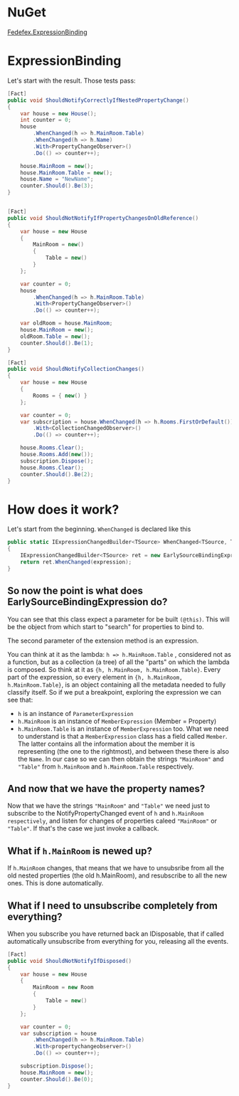 # NuGet
[Fedefex.ExpressionBinding](https://www.nuget.org/packages/Fedefex.ExpressionBinding/1.0.0?_src=template)

# ExpressionBinding
Let's start with the result. Those tests pass:

```C#
[Fact]
public void ShouldNotifyCorrectlyIfNestedPropertyChange()
{
    var house = new House();
    int counter = 0;
    house
        .WhenChanged(h => h.MainRoom.Table)
        .WhenChanged(h => h.Name)
        .With<PropertyChangeObserver>()
        .Do(() => counter++);

    house.MainRoom = new();
    house.MainRoom.Table = new();
    house.Name = "NewName";
    counter.Should().Be(3);
}


[Fact]
public void ShouldNotNotifyIfPropertyChangesOnOldReference()
{
    var house = new House
    {
        MainRoom = new()
        {
            Table = new()
        }
    };

    var counter = 0;
    house
        .WhenChanged(h => h.MainRoom.Table)
        .With<PropertyChangeObserver>()
        .Do(() => counter++);

    var oldRoom = house.MainRoom;
    house.MainRoom = new();
    oldRoom.Table = new();
    counter.Should().Be(1);
}

[Fact]
public void ShouldNotifyCollectionChanges()
{
    var house = new House
    {
        Rooms = { new() }
    };

    var counter = 0;
    var subscription = house.WhenChanged(h => h.Rooms.FirstOrDefault())
        .With<CollectionChangedObserver>()
        .Do(() => counter++);

    house.Rooms.Clear();
    house.Rooms.Add(new());
    subscription.Dispose();
    house.Rooms.Clear();
    counter.Should().Be(2);
}

```

# How does it work?

Let's start from the beginning. `WhenChanged` is declared like this

``` c#
public static IExpressionChangedBuilder<TSource> WhenChanged<TSource, TValue>(this TSource @this, Expression<Func<TSource, TValue>> expression)
{
    IExpressionChangedBuilder<TSource> ret = new EarlySourceBindingExpression<TSource>(@this);
    return ret.WhenChanged(expression);
}
```
## So now the point is what does EarlySourceBindingExpression do?

You can see that this class expect a parameter for be built `(@this)`. This will be the object from which start to "search" for properties to bind to.

The second parameter of the extension method is an expression.

You can think at it as the lambda: `h => h.MainRoom.Table` , considered not as a function, but as a collection (a tree) of all the "parts" on which the lambda is composed. So think at it as `{h, h.MainRoom, h.MainRoom.Table}`. Every part of the expression, so every element in `{h, h.MainRoom, h.MainRoom.Table}`, is an object containing all the metadata needed to fully classify itself. So if we put a breakpoint, exploring the expression we can see that:

* `h` is an instance of `ParameterExpression`
* `h.MainRoom` is an instance of `MemberExpression` (Member = Property)
* `h.MainRoom.Table` is an instance of `MemberExpression` too.
What we need to understand is that a `MemberExpression` class has a field called `Member`. The latter contains all the information about the member it is representing (the one to the rightmost), and between these there is also the `Name`. In our case so we can then obtain the strings `"MainRoom"` and `"Table"` from `h.MainRoom` and `h.MainRoom.Table` respectively.

## And now that we have the property names?

Now that we have the strings `"MainRoom"` and `"Table"` we need just to subscribe to the NotifyPropertyChanged event of `h` and `h.MainRoom respectively`, and listen for changes of properties caleed `"MainRoom"` or `"Table"`. If that's the case we just invoke a callback.

## What if `h.MainRoom` is newed up?

If `h.MainRoom` changes, that means that we have to unsubsribe from all the old nested properties (the old h.MainRoom), and resubscribe to all the new ones. This is done automatically.

## What if I need to unsubscribe completely from everything?

When you subscribe you have returned back an IDisposable, that if called automatically unsubscribe from everything for you, releasing all the events.

```c#
[Fact]
public void ShouldNotNotifyIfDisposed()
{
    var house = new House
    {
        MainRoom = new Room
        {
            Table = new()
        }
    };

    var counter = 0;
    var subscription = house
        .WhenChanged(h => h.MainRoom.Table)
        .With<propertychangeobserver>()
        .Do(() => counter++);

    subscription.Dispose();
    house.MainRoom = new();
    counter.Should().Be(0);
}
```
